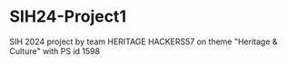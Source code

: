 # SIH24-Project1
SIH 2024 project by team HERITAGE HACKERS57 on theme "Heritage &amp; Culture" with PS id 1598 

